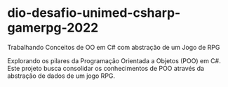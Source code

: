 # dio-desafio-unimed-csharp-gamerpg-2022
Trabalhando Conceitos de OO em C# com abstração de um Jogo de RPG

Explorando os pilares da Programação Orientada a Objetos (POO) em C#. Este projeto busca consolidar os conhecimentos de POO através da abstração de dados de um jogo RPG.
